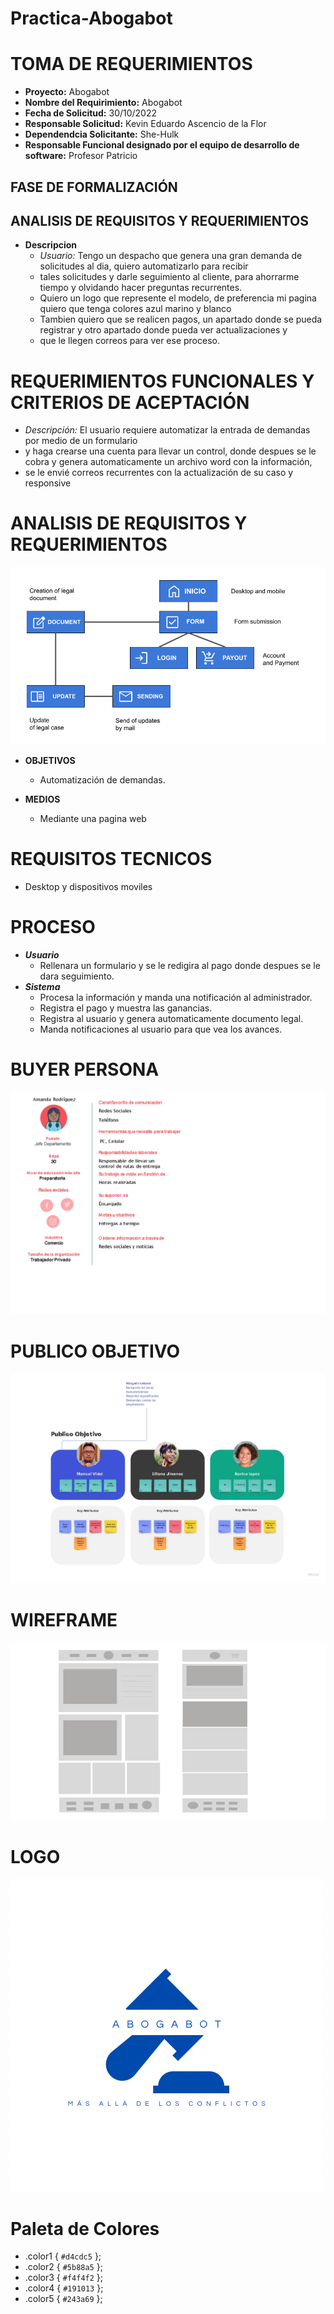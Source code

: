 # Practica-Abogabot

# TOMA DE REQUERIMIENTOS
  - **Proyecto:** Abogabot
  - **Nombre del Requirimiento:** Abogabot 
  - **Fecha de Solicitud:** 30/10/2022
  - **Responsable Solicitud:** Kevin Eduardo Ascencio de la Flor 
  - **Dependendcia Solicitante:** She-Hulk
  - **Responsable Funcional designado por el equipo de desarrollo de software:** Profesor Patricio
  
  ## FASE DE FORMALIZACIÓN
  
  ## ANALISIS DE REQUISITOS Y REQUERIMIENTOS
   - **Descripcion**
   		- _Usuario:_ Tengo un despacho que genera una gran demanda de solicitudes al dia, quiero automatizarlo para recibir 
   		- tales solicitudes y darle seguimiento al cliente, para ahorrarme tiempo y olvidando hacer preguntas recurrentes.
   		- Quiero un logo que represente el modelo, de preferencia mi pagina quiero que tenga colores azul marino y blanco
   		- Tambien quiero que se realicen pagos, un apartado donde se pueda registrar y otro apartado donde pueda ver actualizaciones y 
   		- que le llegen correos para ver ese proceso.
   		
   # REQUERIMIENTOS FUNCIONALES Y CRITERIOS DE ACEPTACIÓN 
   - _Descripción:_  El usuario requiere automatizar la entrada de demandas por medio de un formulario
   - y haga crearse una cuenta para llevar un control, donde despues se le cobra y genera automaticamente un archivo word con la información, 
   - se le envié correos recurrentes con la actualización de su caso y responsive
  # ANALISIS DE REQUISITOS Y REQUERIMIENTOS  
  ![desing](https://github.com/KEAF13A/Launch-X-Practicas/blob/main/assets/Abogabot.png)
   - **OBJETIVOS**
   		- Automatización de demandas.
 
   - **MEDIOS** 
   		- Mediante una pagina web
   # REQUISITOS TECNICOS 
   - Desktop y dispositivos moviles
   # PROCESO
   - **_Usuario_** 
   		- Rellenara un formulario y se le redigira al pago donde despues se le dara seguimiento.
   - **_Sistema_**
   		- Procesa la información y manda una notificación al administrador.
   		- Registra el pago y muestra las ganancias.
   		- Registra al usuario y genera automaticamente documento legal.
   		- Manda notificaciones al usuario para que vea los avances.
  # BUYER PERSONA
  ![Persona](https://github.com/KEAF13A/Launch-X-Practicas/blob/main/assets/Buyer.png)
  # PUBLICO OBJETIVO
  ![Public](https://github.com/KEAF13A/Launch-X-Practicas/blob/main/assets/Publico_Objetivo.png)
  # WIREFRAME
  ![Wire](https://github.com/KEAF13A/Launch-X-Practicas/blob/main/assets/Deskandmob.png)
  # LOGO
  ![Logo](https://github.com/KEAF13A/Launch-X-Practicas/blob/main/assets/Logo-Abogabot.png)
  # Paleta de Colores
  - .color1 { `#d4cdc5` };
  - .color2 { `#5b88a5` };
  - .color3 { `#f4f4f2` };
  - .color4 { `#191013` };
  - .color5 { `#243a69` };
  
